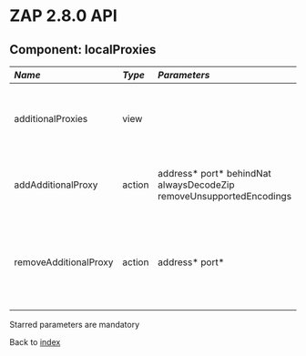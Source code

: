 # ZAP 2.8.0 API
## Component: localProxies
| _Name_ | _Type_ | _Parameters_ | _Description_ |
|:-------|:-------|:-------------|:--------------|
| additionalProxies| view |  | Gets all of the additional proxies that have been configured. |
| addAdditionalProxy| action | address* port* behindNat alwaysDecodeZip removeUnsupportedEncodings  | Adds an new proxy using the details supplied. |
| removeAdditionalProxy| action | address* port*  | Removes the additional proxy with the specified address and port. |

Starred parameters are mandatory

Back to [index](ApiGen_Index)

